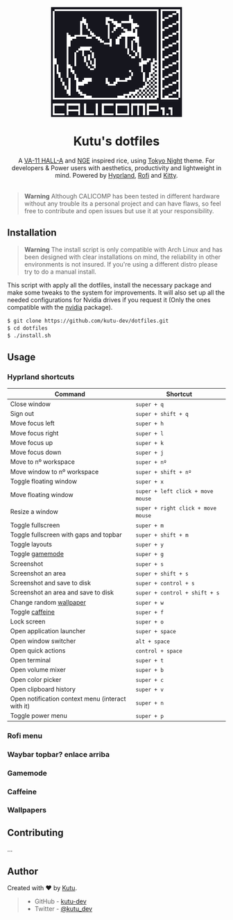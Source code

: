 <div align="center">
  <img src="./logo.png" align="center" alt="The logo of CALICOMP with the background color of the Tokyo Night theme">
  <h1>Kutu's dotfiles</h1>
  A <a href="http://waifubartending.com/">VA-11 HALL-A</a> and <a href="https://en.wikipedia.org/wiki/Neon_Genesis_Evangelion">NGE</a> inspired rice, using <a href="https://github.com/folke/tokyonight.nvim">Tokyo Night</a> theme. For developers & Power users with aesthetics, productivity and lightweight in mind. Powered by <a href="https://hyprland.org/">Hyprland</a>, <a href="https://github.com/davatorium/rofi">Rofi<a> and <a href="https://sw.kovidgoyal.net/kitty/">Kitty</a>.
</div>
&nbsp;

> **Warning**
> Although CALICOMP has been tested in different hardware without any trouble its a personal project and can have flaws, so feel free to contribute and open issues but use it at your responsibility.

## Installation
> **Warning**
> The install script is only compatible with Arch Linux and has been designed with clear installations on mind, the reliability in other environments is not insured. If you're using a different distro please try to do a manual install.

This script with apply all the dotfiles, install the necessary package and make some tweaks to the system for improvements. It will also set up all the needed configurations for Nvidia drives if you request it (Only the ones compatible with the [nvidia](https://archlinux.org/packages/extra/x86_64/nvidia/) package).

```sh
$ git clone https://github.com/kutu-dev/dotfiles.git
$ cd dotfiles
$ ./install.sh
```

## Usage

### Hyprland shortcuts
| Command | Shortcut |
| - | - |
| Close window | `super + q` |
| Sign out | `super + shift + q` |
| Move focus left | `super + h` |
| Move focus right | `super + l` |
| Move focus up | `super + k` |
| Move focus down | `super + j` |
| Move to nº workspace | `super + nº` |
| Move window to nº workspace | `super + shift + nº` |
| Toggle floating window | `super + x` |
| Move floating window | `super + left click + move mouse` |
| Resize a window | `super + right click + move mouse` |
| Toggle fullscreen | `super + m` |
| Toggle fullscreen with gaps and topbar | `super + shift + m` |
| Toggle layouts | `super + y` |
| Toggle [gamemode](#gamemode) | `super + g` |
| Screenshot | `super + s` |
| Screenshot an area | `super + shift + s` |
| Screenshot and save to disk | `super + control + s` |
| Screenshot an area and save to disk | `super + control + shift + s` |
| Change random [wallpaper](#wallpapers) | `super + w` |
| Toggle [caffeine](#caffeine) | `super + f` |
| Lock screen | `super + o` |
| Open application launcher | `super + space` |
| Open window switcher | `alt + space` |
| Open quick actions | `control + space` |
| Open terminal | `super + t` |
| Open volume mixer | `super + b` |
| Open color picker | `super + c` |
| Open clipboard history | `super + v` |
| Open notification context menu (interact with it) | `super + n` |
| Toggle power menu | `super + p` |

### Rofi menu
### Waybar topbar? enlace arriba
### Gamemode
### Caffeine
### Wallpapers

## Contributing
...

## Author
Created with :heart: by [Kutu](https://kutu-dev.github.io).
> - GitHub - [kutu-dev](https://github.com/kutu-dev)
> - Twitter - [@kutu_dev](https://twitter.com/kutu_dev)